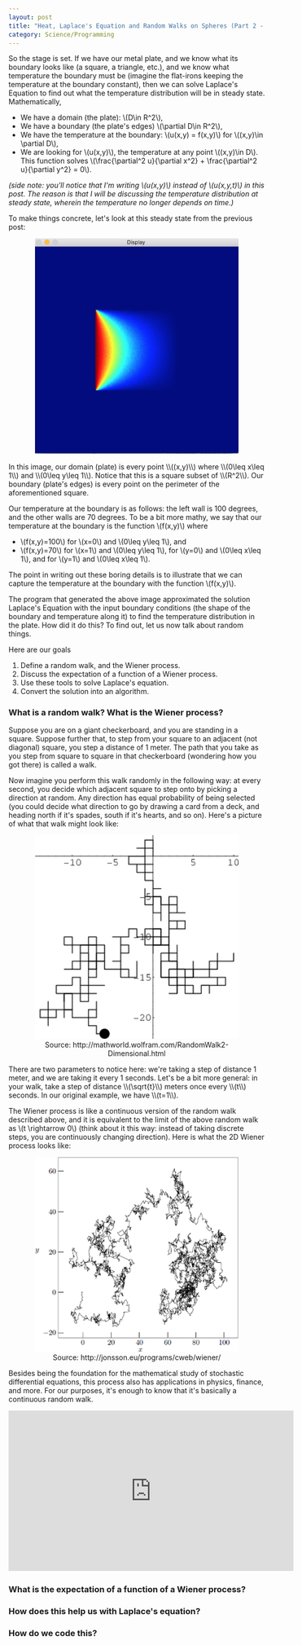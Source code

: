 ```yaml
---
layout: post
title: "Heat, Laplace's Equation and Random Walks on Spheres (Part 2 - the randomness)"
category: Science/Programming
---
```


<script type="text/javascript"
    src="http://cdn.mathjax.org/mathjax/latest/MathJax.js?config=TeX-AMS-MML_HTMLorMML">
</script>

So the stage is set. If we have our metal plate, and we know what its boundary looks like (a square, a triangle, etc.), and we know what temperature the boundary must be (imagine the flat-irons keeping the temperature at the boundary constant), then we can solve Laplace's Equation to find out what the temperature distribution will be in steady state. Mathematically,

- We have a domain (the plate): \\(D\in R^2\\),
- We have a boundary (the plate's edges) \\(\partial D\in R^2\\), 
- We have the temperature at the boundary: \\(u(x,y) = f(x,y)\\) for \\((x,y)\in \partial D\\),
- We are looking for \\(u(x,y)\\), the temperature at any point \\((x,y)\in D\\). This function solves \\(\frac{\partial^2 u}{\partial x^2} + \frac{\partial^2 u}{\partial y^2} = 0\\). 
    
    
_(side note: you'll notice that I'm writing \\(u(x,y)\\) instead of \\(u(x,y,t)\\) in this post. The reason is that I will be discussing the temperature distribution at steady state, wherein the temperature no longer depends on time.)_

To make things concrete, let's look at this steady state from the previous post:
<div style="text-align:center;">
<figure>
<a href="/images/kak/square1.png">
<img style="width:400px;" src="/images/kak/square1.png" />
</a>
</figure>
</div>
In this image, our domain (plate) is every point \\((x,y)\\) where \\(0\leq x\leq 1\\) and \\(0\leq y\leq 1\\). Notice that this is a square subset of \\(R^2\\). Our boundary (plate's edges) is every point on the perimeter of the aforementioned square. 

Our temperature at the boundary is as follows: the left wall is 100 degrees, and the other walls are 70 degrees. To be a bit more mathy, we say that our temperature at the boundary is the function \\(f(x,y)\\) where 

- \\(f(x,y)=100\\) for \\(x=0\\) and \\(0\leq y\leq 1\\), and 
- \\(f(x,y)=70\\) for \\(x=1\\) and \\(0\leq y\leq 1\\), for \\(y=0\\) and \\(0\leq x\leq 1\\), and for \\(y=1\\) and \\(0\leq x\leq 1\\).

The point in writing out these boring details is to illustrate that we can capture the temperature at the boundary with the function \\(f(x,y)\\). 

The program that generated the above image approximated the solution Laplace's Equation with the input boundary conditions (the shape of the boundary and temperature along it) to find the temperature distribution in the plate. How did it do this? To find out, let us now talk about random things. 

Here are our goals

1. Define a random walk, and the Wiener process.
2. Discuss the expectation of a function of a Wiener process.
3. Use these tools to solve Laplace's equation.
4. Convert the solution into an algorithm.

### What is a random walk? What is the Wiener process?

Suppose you are on a giant checkerboard, and you are standing in a square. Suppose further that, to step from your square to an adjacent (not diagonal) square, you step a distance of 1 meter. The path that you take as you step from square to square in that checkerboard (wondering how you got there) is called a walk.

Now imagine you perform this walk randomly in the following way: at every second, you decide which adjacent square to step onto by picking a direction at random. Any direction has equal probability of being selected (you could decide what direction to go by drawing a card from a deck, and heading north if it's spades, south if it's hearts, and so on). Here's a picture of what that walk might look like:
<div style="text-align:center;">
<figure>
<a href="/images/kak/walk.gif">
<img style="width:400px;" src="/images/kak/walk.gif" />
</a>
<figcaption > Source: http://mathworld.wolfram.com/RandomWalk2-Dimensional.html </figcaption>
</figure>
</div>
There are two parameters to notice here: we're taking a step of distance 1 meter, and we are taking it every 1 seconds. Let's be a bit more general: in your walk,  take a step of distance \\(\sqrt{t}\\) meters once every \\(t\\) seconds. In our original example, we have \\(t=1\\). 

The Wiener process is like a continuous version of the random walk described above, and it is equivalent to the limit of the above random walk as \\(t \rightarrow 0\\) (think about it this way: instead of taking discrete steps, you are continuously changing direction). Here is what the 2D Wiener process looks like:
<!-- blog post idea - drunk bird doesn't get home -->
<div style="text-align:center;">
<figure>
<a href="/images/kak/wiener.png">
<img style="width:400px;" src="/images/kak/wiener.png" />
</a>
<figcaption > Source: http://jonsson.eu/programs/cweb/wiener/ </figcaption>
</figure>
</div>

Besides being the foundation for the mathematical study of stochastic differential equations, this process also has applications in physics, finance, and more. For our purposes, it's enough to know that it's basically a continuous random walk. 
<iframe width="560" height="315" src="https://www.youtube.com/embed/pTYe5ssPD3k" frameborder="0" allowfullscreen></iframe>

<!--
If we wanted to do some math on this walk, we could represent it by a function of time that returns a 2D coordinate (ie which square the walker stands on after the given amount of time). More specifically, we can represent the walk by \\(f(t)\\), where 

\\(f(t) = \sum_i=1^t X_i \\)

where \\(X_i\\) is a random variable which is \\((1,0)\\) with probability 1/4, \\((0,1)\\) with probability 1/4, \\((-1,0)\\) with probability 1/4, and \\((0,-1)\\) with probability 1/4. 
-->

### What is the expectation of a function of a Wiener process?

### How does this help us with Laplace's equation?

### How do we code this?

